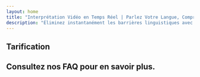 ```yaml
---
layout: home
title: "Interprétation Vidéo en Temps Réel | Parlez Votre Langue, Comprenez Tout"
description: "Éliminez instantanément les barrières linguistiques avec l'interprétation vidéo en temps réel d'i14n. Participez aux réunions dans votre langue maternelle pendant que tout le monde comprend parfaitement. Pourquoi apprendre une nouvelle langue quand la technologie peut combler le fossé ?"
---
```


<!-- text="Concentrez-vous sur la croissance — laissez iMind gérer les langues." -->
<!-- text="Les salles de classe prennent des années ; iMind offre une compréhension en temps réel aujourd'hui, dans toutes les langues." -->
<!-- text="Comprenez instantanément — sans apprendre de langues étrangères" -->
<!-- title="Réunions Vidéo avec **Interprétation** en Direct" -->

<HeroSection
title="Réunions Vidéo **Multilingues** avec Interprétation **Vocale**"
text="Pour les entreprises où les **barrières linguistiques** signifient des opportunités manquées, des retards et des erreurs coûteuses.">

<!-- <AuthButton text="Demander une Démo" buttonClass="brand"/> -->
<ContactFormModalNav buttonText="Demander une Démo"/>
<NavButton to="#pricing" buttonClass="alt" buttonLabel="Tarifs" />
</HeroSection>

<span id="1"></span>
<FeatureBlock :card="{
  title: 'Parlez Instantanément dans Plus de 100 Langues',
  details: 'iMind permet à chaque participant de parler sa langue maternelle — naturellement, en [temps réel](/guide/how-it-works), et sans sous-titres ni décalage.',
    items: [
      '✧ Parlez librement — soyez compris instantanément.',
      '✧ L\'interprétation alimentée par l\'IA capture le ton, l\'intention et la terminologie spécifique à l\'industrie.',
      '⚡︎ Interprétation **voix-à-voix** bidirectionnelle et continue sans configuration manuelle.',
    ],
  link: './guide/what-is-imind',
  src: {
    light: '/1.png',
    dark: '/1.png',
  },
  inversion: false
}" />

<span id="2"></span>
<FeatureBlock :card="{
    title: 'Conçu pour les Réunions Professionnelles — Pas Seulement pour Discuter',
    details: 'iMind est une plateforme de réunion vidéo de qualité professionnelle, pas un simple module complémentaire ou plugin.',
    items: [
      '✧ Résolution 1080p, suppression intelligente du bruit et captation vocale ciblée.',
      '✧ Planification, modération, démonstrations, enregistrement et intégration complète du calendrier — tout est intégré, prêt à l\'emploi. Les réunions peuvent durer jusqu\'à 24 heures.',
      '⚡︎ Transcriptions en direct, chat entre participants et un assistant IA qui maintient les réunions productives.'
    ],
    link: '/guide/how-it-works',
    src: {
      light: '/3l.png',
      dark: '/3d.png',
    },
    inversion: true
  }" />

<span id="3"></span>
<FeatureBlock :card="{
  title: 'L\'**Intelligence au Cœur** de Vos Réunions',
  details: 'iMind transforme chaque appel multilingue en connaissances claires et consultables.',
  items: [
    '⚡︎ Recherchez instantanément tout contenu dans les réunions passées et actuelles. Posez des questions naturellement, obtenez des réponses précises sans revoir les enregistrements.',
    '✧ Ne manquez jamais les points d\'action de vos réunions. Notre IA extrait automatiquement les tâches, les responsables et les délais des conversations.',
    '✧ Les résumés de réunion par IA fournissent instantanément les points clés dans n\'importe quelle langue, gardant tout le monde aligné sans prise de notes manuelle.',
  ],
  link: '/guide/how-it-works#🧩-deep-memory-deep-understanding',
  src: {
    light: '/2l.png',
    dark: '/2d.png',
  },
  inversion: false
}" />

<span id="4"></span>
<FeatureBlock
  :card="{
    title: 'Sécurisé et Confidentiel par Design',
    details:
      'iMind est conçu pour les conversations où la confiance est essentielle. Bien que nous nous appuyions sur une infrastructure tierce de premier ordre, [la confidentialité reste toujours entre vos mains](/guide/privacy-architecture).',
    items: [
      '⚡︎ Confidentialité basée sur la région — choisissez où vos données sont traitées. Nous acheminons toute l\'interprétation, le stockage et l\'analyse via une infrastructure alignée sur votre zone de conformité (par ex. UE, États-Unis, Asie).',
      '✧ Privé par défaut — iMind lui-même ne **stocke jamais** ni n\'utilise votre contenu pour l\'entraînement, le profilage ou l\'accès tiers.',
      '✧ Conforme par architecture — Prêt pour GDPR, CCPA et UAE PDPL, avec support complet des droits d\'exportation et de suppression.'
    ],
    link: '/guide/privacy-architecture',
    src: {
      light: '/4.png',
      dark: '/4.png',
    },
    inversion: true
  }"
/>

## Tarification

<PricingPlans :plans="[
  {
    title: '**Basique** &nbsp 1 utilisateur',
    price: '**Gratuit**',
    details: '25 réunions gratuites',
    items: [
      'Réunions vidéo jusqu\'à 100 participants + 30 Go de stockage mutualisé par utilisateur [💬](#2)',
      'Interprétation voix-à-voix [💬](#1)',
      'Assistant IA [💬](#3)',
    ],
    linkText: 'S\'inscrire gratuitement',
    linkHref: '/guide/use-cases#negotiations',
  },
  {
    title: '**Pro** &nbsp 1-99 utilisateurs',
    price: '**13,33 €** /mois/utilisateur, facturation annuelle',
    details: 'ou 15,99 € facturation mensuelle',
    items: [
      'Réunions vidéo jusqu\'à 150 participants + 2 To de stockage mutualisé par utilisateur [💬](#2)',
      'Interprétation voix-à-voix [💬](#1)',
      'Assistant IA [💬](#3)',
    ],
    linkText: 'Acheter maintenant',
    linkHref: '/guide/use-cases#operations',
  },
  {
    title: '**Business** &nbsp 1-250 utilisateurs',
    price: '**18,33 €** /mois/utilisateur, facturation annuelle',
    details: 'ou 21,99 € facturation mensuelle',
    items: [
      'Réunions vidéo jusqu\'à 500 participants + 5 To de stockage mutualisé par utilisateur [💬](#2)',
      'Interprétation voix-à-voix [💬](#1)',
      'Assistant IA [💬](#3)',
      'Confidentialité basée sur la région [💬](#4)',
    ],
    linkText: 'Acheter maintenant',
    linkHref: '/guide/use-cases#operations',
  }
]" />

## Consultez nos FAQ pour en savoir plus.

<AccordionGroup :items="[
  {
    q: 'Les participants externes peuvent-ils rejoindre un appel ?',
    a: '**Absolument**. Pour la version gratuite d\'iMind, les participants peuvent soit se connecter avec un compte Google, soit être approuvés par l\'organisateur de la réunion pour la rejoindre.<br><br>Pour les clients Google Workspace, une fois que vous avez créé une réunion, vous pouvez inviter n\'importe qui à la rejoindre, même s\'ils n\'ont pas de compte Google. Il suffit de partager le lien ou l\'ID de la réunion avec tous les participants. [💬](#2)'
  },
  {
    q: 'Combien coûte iMind ?',
    a: 'Toute personne disposant d\'un compte Google peut créer une visioconférence, inviter jusqu\'à 100 participants et se réunir pendant 60 minutes maximum par réunion gratuitement. Pour les appels mobiles et les conversations en tête-à-tête, il n\'y a pas de limite de temps.<br><br>Pour des réunions plus longues, plus importantes ou des fonctionnalités supplémentaires telles que les numéros d\'appel internationaux, l\'enregistrement des réunions, la diffusion en direct et les contrôles administratifs, consultez les plans et tarifs pour les organisations ou Google Workspace Individual.'
  },
  {
    q: 'Comment accéder aux fonctionnalités premium ?',
    a: 'Les fonctionnalités premium sont disponibles dans nos forfaits Google Workspace et dans Google One Premium.'
  },
  {
    q: 'Le contenu de la réunion est-il sécurisé ?',
    a: 'Oui. Tous les flux vidéo et audio dans Meet sont cryptés. Les utilisateurs peuvent rejoindre en toute sécurité même lorsqu\'ils sont hors site.'
  },
  {
    q: 'Un service tiers est-il nécessaire pour l\'accès par téléphone ?',
    a: 'Non. Avec l\'édition Enterprise de Google Workspace, vous avez la possibilité d\'inclure un numéro de téléphone et un code PIN pour chacune de vos réunions sans autre configuration requise. Consultez la documentation sur la numérotation pour plus de détails.'
  }
]" />